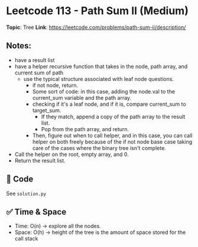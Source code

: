 # Leetcode 113 - Path Sum II (Medium)

**Topic**: Tree
**Link**: https://leetcode.com/problems/path-sum-ii/description/

## Notes: 
 - have a result list
 - have a helper recursive function that takes in the node, path array, and current sum of path
    - use the typical structure associated with leaf node questions.
        - if not node, return.
        - Some sort of code: in this case, adding the node.val to the current_sum variable and the path array. 
        - checking if it's a leaf node, and if it is, compare current_sum to target_sum. 
            - If they match, append a copy of the path array to the result list. 
            - Pop from the path array, and return. 
        - Then, figure out when to call helper, and in this case, you can call helper on both freely because of the if not node base case taking care of the cases where the binary tree isn't complete.
 - Call the helper on the root, empty array, and 0.
 - Return the result list. 

## 🧪 Code
See `solution.py`

## ✅ Time & Space
- Time: O(n) -> explore all the nodes. 
- Space: O(h) -> height of the tree is the amount of space stored for the call stack